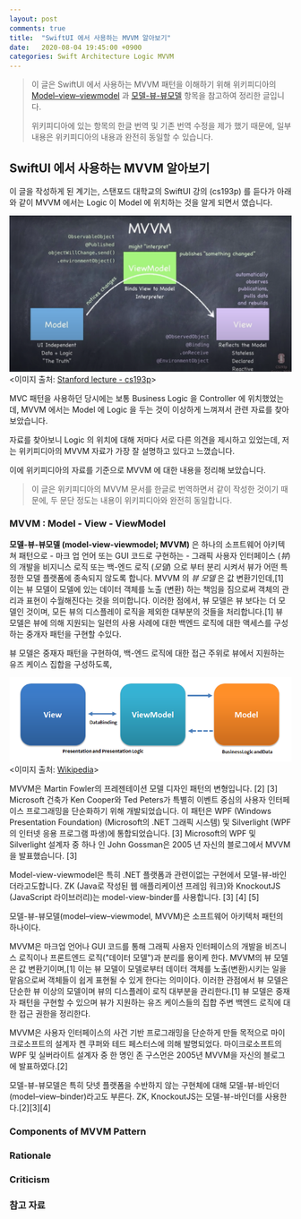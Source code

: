 ```yaml
---
layout: post
comments: true
title:  "SwiftUI 에서 사용하는 MVVM 알아보기"
date:   2020-08-04 19:45:00 +0900
categories: Swift Architecture Logic MVVM
---
```


> 이 글은 SwiftUI 에서 사용하는 MVVM 패턴을 이해하기 위해 위키피디아의 [Model–view–viewmodel](https://en.wikipedia.org/wiki/Model–view–viewmodel) 과 [모델-뷰-뷰모델](https://ko.wikipedia.org/wiki/모델-뷰-뷰모델) 항목을 참고하여 정리한 글입니다.
>
> 위키피디아에 있는 항목의 한글 번역 및 기존 번역 수정을 제가 했기 때문에, 일부 내용은 위키피디아의 내용과 완전히 동일할 수 있습니다.

## SwiftUI 에서 사용하는 MVVM 알아보기

이 글을 작성하게 된 계기는, 스탠포드 대학교의 SwiftUI 강의 (cs193p) 를 듣다가 아래와 같이 MVVM 에서는 Logic 이 Model 에 위치하는 것을 알게 되면서 였습니다.

![MVVM](/assets/Swift/Pattern/MVVM-cs193p-2020.png)
<이미지 출처: [Stanford lecture - cs193p](https://cs193p.sites.stanford.edu)>

MVC 패턴을 사용하던 당시에는 보통 Business Logic 을 Controller 에 위치했었는데, MVVM 에서는 Model 에 Logic 을 두는 것이 이상하게 느껴져서 관련 자료를 찾아 보았습니다.

자료를 찾아보니 Logic 의 위치에 대해 저마다 서로 다른 의견을 제시하고 있었는데, 저는 위키피디아의 MVVM 자료가 가장 잘 설명하고 있다고 느꼈습니다.

이에 위키피디아의 자료를 기준으로 MVVM 에 대한 내용을 정리해 보았습니다.

> 이 글은 위키피디아의 MVVM 문서를 한글로 번역하면서 같이 작성한 것이기 때문에, 두 문단 정도는 내용이 위키피디아와 완전히 동일합니다.

### MVVM : Model - View - ViewModel

**모델-뷰-뷰모델 (model-view-viewmodel; MVVM)** 은 하나의 소프트웨어 아키텍쳐 패턴으로 - 마크 업 언어 또는 GUI 코드로 구현하는 - 그래픽 사용자 인터페이스 (_뷰_) 의 개발을 비지니스 로직 또는 백-엔드 로직 (_모델_) 으로 부터 분리 시켜서 뷰가 어떤 특정한 모델 플랫폼에 종속되지 않도록 합니다. MVVM 의 _뷰 모델_ 은 값 변환기인데,[1] 이는 뷰 모델이 모델에 있는 데이터 객체를 노출 (변환) 하는 책임을 짐으로써 객체의 관리과 표현이 수월해진다는 것을 의미합니다. 이러한 점에서, 뷰 모델은 뷰 보다는 더 모델인 것이며, 모든 뷰의 디스플레이 로직을 제외한 대부분의 것들을 처리합니다.[1] 뷰 모델은 뷰에 의해 지원되는 일련의 사용 사례에 대한 백엔드 로직에 대한 액세스를 구성하는 중개자 패턴을 구현할 수있다.

뷰 모델은 중재자 패턴을 구현하여, 백-엔드 로직에 대한 접근 주위로 뷰에서 지원하는 유즈 케이스 집합을 구성하도록,

![MVVM](/assets/Swift/Pattern/MVVM-wikipedia.png)
<이미지 출처: [Wikipedia](https://en.wikipedia.org/wiki/Model–view–viewmodel)>

MVVM은 Martin Fowler의 프레젠테이션 모델 디자인 패턴의 변형입니다. [2] [3] Microsoft 건축가 Ken Cooper와 Ted Peters가 특별히 이벤트 중심의 사용자 인터페이스 프로그래밍을 단순화하기 위해 개발되었습니다. 이 패턴은 WPF (Windows Presentation Foundation) (Microsoft의 .NET 그래픽 시스템) 및 Silverlight (WPF의 인터넷 응용 프로그램 파생)에 통합되었습니다. [3] Microsoft의 WPF 및 Silverlight 설계자 중 하나 인 John Gossman은 2005 년 자신의 블로그에서 MVVM을 발표했습니다. [3]

Model-view-viewmodel은 특히 .NET 플랫폼과 관련이없는 구현에서 모델-뷰-바인더라고도합니다. ZK (Java로 작성된 웹 애플리케이션 프레임 워크)와 KnockoutJS (JavaScript 라이브러리)는 model-view-binder를 사용합니다. [3] [4] [5]


모델-뷰-뷰모델(model–view–viewmodel, MVVM)은 소프트웨어 아키텍처 패턴의 하나이다.

MVVM은 마크업 언어나 GUI 코드를 통해 그래픽 사용자 인터페이스의 개발을 비즈니스 로직이나 프론트엔드 로직("데이터 모델")과 분리를 용이케 한다. MVVM의 뷰 모델은 값 변환기이며,[1] 이는 뷰 모델이 모델로부터 데이터 객체를 노출(변환)시키는 일을 맡음으로써 객체들이 쉽게 표현될 수 있게 한다는 의미이다. 이러한 관점에서 뷰 모델은 단순한 뷰 이상의 모델이며 뷰의 디스플레이 로직 대부분을 관리한다.[1] 뷰 모델은 중재자 패턴을 구현할 수 있으며 뷰가 지원하는 유즈 케이스들의 집합 주변 백엔드 로직에 대한 접근 권한을 정리한다.

MVVM은 사용자 인터페이스의 사건 기반 프로그래밍을 단순하게 만들 목적으로 마이크로소프트의 설계자 켄 쿠퍼와 테드 페스터스에 의해 발명되었다. 마이크로소프트의 WPF 및 실버라이트 설계자 중 한 명인 존 구스먼은 2005년 MVVM을 자신의 블로그에 발표하였다.[2]

모델-뷰-뷰모델은 특히 닷넷 플랫폼을 수반하지 않는 구현체에 대해 모델-뷰-바인더(model–view–binder)라고도 부른다. ZK, KnockoutJS는 모델-뷰-바인더를 사용한다.[2][3][4]

### Components of MVVM Pattern

### Rationale

### Criticism


### 참고 자료
